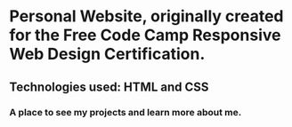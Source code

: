 # Personal Website, originally created for the Free Code Camp Responsive Web Design Certification.
## Technologies used: HTML and CSS
### A place to see my projects and learn more about me.
